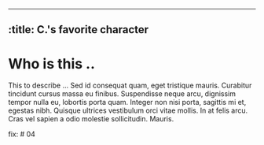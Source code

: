 -----
:title: C.'s favorite character
-----
# Who is this ..

This to describe  ...
Sed id consequat quam, eget tristique mauris. Curabitur tincidunt cursus massa eu finibus. Suspendisse neque arcu, dignissim tempor nulla eu, lobortis porta quam. Integer non nisi porta, sagittis mi et, egestas nibh. Quisque ultrices vestibulum orci vitae mollis. In at felis arcu. Cras vel sapien a odio molestie sollicitudin. Mauris. 


fix: # 04
